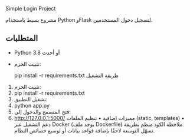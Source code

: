  Simple Login Project

مشروع بسيط باستخدام Python وFlask لتسجيل دخول المستخدمين.

## المتطلبات
- Python 3.8 أو أحدث
- تثبيت الحزم:
  
  pip install -r requirements.txt
طريقة التشغيل
1.	تثبيت الحزم: 
2.	pip install -r requirements.txt
3.	تشغيل التطبيق: 
4.	python app.py
5.	فتح المتصفح والدخول إلى: 
6.	http://127.0.0.1:5000/
مميزات إضافية
•	تنظيم الملفات (static, templates)
•	دعم التشغيل عبر Docker (يوجد ملف Dockerfile)
ملاحظة
الكود منظم بطريقة تسهّل التوسعة لاحقًا بإضافة قواعد بيانات أو توسيع خصائص النظام.


